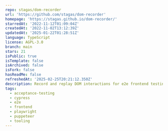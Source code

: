 ```yaml
---
repo: stagas/dom-recorder
url: 'https://github.com/stagas/dom-recorder'
homepage: 'https://stagas.github.io/dom-recorder/'
starredAt: '2022-11-12T01:09:04Z'
createdAt: '2022-11-02T13:12:39Z'
updatedAt: '2025-01-22T01:28:51Z'
language: TypeScript
license: AGPL-3.0
branch: main
stars: 21
isPublic: true
isTemplate: false
isArchived: false
isFork: false
hasReadMe: false
refreshedAt: '2025-02-25T20:21:12.350Z'
description: Record and replay DOM interactions for e2e frontend testing.
tags:
  - acceptance-testing
  - cypress
  - e2e
  - frontend
  - playwright
  - puppeteer
  - tooling
---
```


